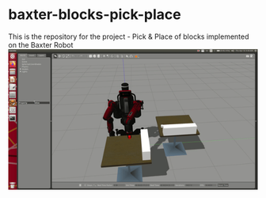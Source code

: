 # baxter-blocks-pick-place
This is the repository for the project - Pick &amp; Place of blocks implemented on the Baxter Robot
<img src = "images/ezgif-2-4d4b63e79dcc.gif">
